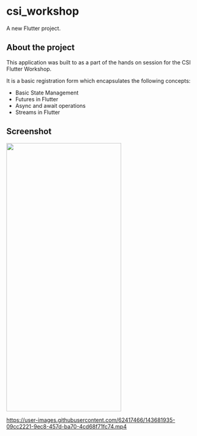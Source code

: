 # csi_workshop

A new Flutter project.

## About the project

This application was built to as a part of the hands on session for the CSI Flutter Workshop.

It is a basic registration form which encapsulates the following concepts:

* Basic State Management
* Futures in Flutter
* Async and await operations
* Streams in Flutter

## Screenshot

<img src="https://user-images.githubusercontent.com/62417466/143681781-6a950c28-fae0-433b-99ef-8258dec68fb5.jpg" width="300" height="700">





https://user-images.githubusercontent.com/62417466/143681935-09cc2221-9ec8-457d-ba70-4cd68f71fc74.mp4

